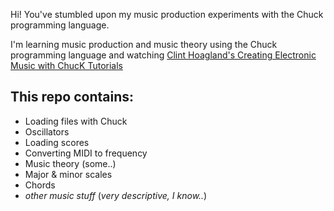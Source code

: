 Hi! You've stumbled upon my music production experiments with the Chuck programming language.

I'm learning music production and music theory using the Chuck programming language and watching [Clint Hoagland's Creating Electronic Music with ChucK Tutorials](https://youtube.com/playlist?list=PL-9SSIBe1phI_r3JsylOZXZyAXuEKRJOS&si=71Q3e2hfUkRw7Sqf)

## This repo contains:
- Loading files with Chuck
- Oscillators
- Loading scores
- Converting MIDI to frequency
- Music theory (some..)
- Major & minor scales
- Chords
- _other music stuff_ (_very descriptive, I know.._)
